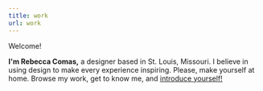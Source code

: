 ```yaml
---
title: work
url: work
---
```


<div class="flexy two-column-flex">
    <div class="welcome-text flexy-item">
        <p class="lp-title">Welcome!</p>
        <p class="lp-text"><b>I'm Rebecca Comas,</b> a designer based in St. Louis, Missouri. I believe in using design to make every experience inspiring. Please, make yourself at home. Browse my work, get to know me, and <a href="/contact">introduce yourself!</a></p>
    </div>
    <div class="flexy-item">
    </div>
 </div>
